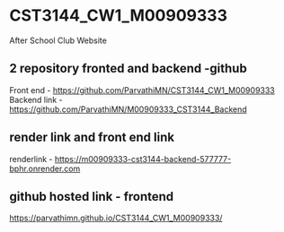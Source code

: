 # CST3144_CW1_M00909333
After School Club Website

## 2 repository fronted and backend -github 
Front end - https://github.com/ParvathiMN/CST3144_CW1_M00909333
Backend link - https://github.com/ParvathiMN/M00909333_CST3144_Backend

## render link and front end link
renderlink - https://m00909333-cst3144-backend-577777-bphr.onrender.com

## github hosted link - frontend
https://parvathimn.github.io/CST3144_CW1_M00909333/